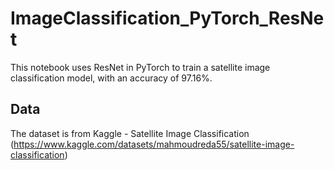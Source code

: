 # ImageClassification_PyTorch_ResNet

This notebook uses ResNet in PyTorch to train a satellite image classification model, with an accuracy of 97.16%.

## Data
The dataset is from Kaggle - Satellite Image Classification (https://www.kaggle.com/datasets/mahmoudreda55/satellite-image-classification)
